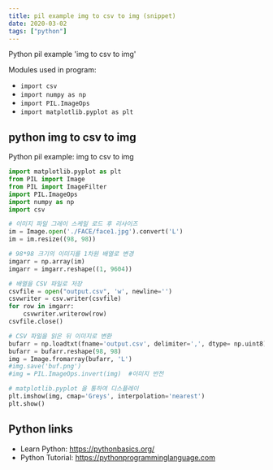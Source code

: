 ```yaml
---
title: pil example img to csv to img (snippet)
date: 2020-03-02
tags: ["python"]
---
```

Python pil example 'img to csv to img'


Modules used in program: 
* `import csv`
* `import numpy as np`
* `import PIL.ImageOps`
* `import matplotlib.pyplot as plt`

## python img to csv to img

Python pil example: img to csv to img

```python
import matplotlib.pyplot as plt
from PIL import Image
from PIL import ImageFilter
import PIL.ImageOps
import numpy as np
import csv

# 이미지 파일 그레이 스케일 로드 후 리사이즈
im = Image.open('./FACE/face1.jpg').convert('L')
im = im.resize((98, 98))

# 98*98 크기의 이미지를 1차원 배열로 변경
imgarr = np.array(im)
imgarr = imgarr.reshape((1, 9604))

# 배열을 CSV 파일로 저장
csvfile = open("output.csv", 'w', newline='')
csvwriter = csv.writer(csvfile)
for row in imgarr:
    csvwriter.writerow(row)
csvfile.close()

# CSV 파일을 읽은 뒤 이미지로 변환
bufarr = np.loadtxt(fname='output.csv', delimiter=',', dtype= np.uint8)
bufarr = bufarr.reshape(98, 98)
img = Image.fromarray(bufarr, 'L')
#img.save('buf.png')
#img = PIL.ImageOps.invert(img)  #이미지 반전

# matplotlib.pyplot 을 통하여 디스플레이
plt.imshow(img, cmap='Greys', interpolation='nearest')
plt.show()

```

## Python links

- Learn Python: https://pythonbasics.org/
- Python Tutorial: https://pythonprogramminglanguage.com
